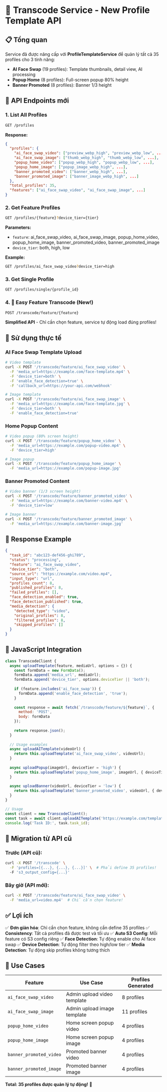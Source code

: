 # 🚀 Transcode Service - New Profile Template API

## 📋 **Tổng quan**

Service đã được nâng cấp với **ProfileTemplateService** để quản lý tất cả 35 profiles cho 3 tính năng:

- **AI Face Swap** (19 profiles): Template thumbnails, detail view, AI processing
- **Popup Home** (8 profiles): Full-screen popup 80% height
- **Banner Promoted** (8 profiles): Banner 1/3 height

## 🔧 **API Endpoints mới**

### **1. List All Profiles**
```bash
GET /profiles
```

**Response:**
```json
{
  "profiles": {
    "ai_face_swap_video": ["preview_webp_high", "preview_webp_low", ...],
    "ai_face_swap_image": ["thumb_webp_high", "thumb_webp_low", ...],
    "popup_home_video": ["popup_webp_high", "popup_webp_low", ...],
    "popup_home_image": ["popup_image_webp_high", ...],
    "banner_promoted_video": ["banner_webp_high", ...],
    "banner_promoted_image": ["banner_image_webp_high", ...]
  },
  "total_profiles": 35,
  "features": ["ai_face_swap_video", "ai_face_swap_image", ...]
}
```

### **2. Get Feature Profiles**
```bash
GET /profiles/{feature}?device_tier={tier}
```

**Parameters:**
- `feature`: ai_face_swap_video, ai_face_swap_image, popup_home_video, popup_home_image, banner_promoted_video, banner_promoted_image
- `device_tier`: both, high, low

**Example:**
```bash
GET /profiles/ai_face_swap_video?device_tier=high
```

### **3. Get Single Profile**
```bash
GET /profiles/single/{profile_id}
```

### **4. 🌟 Easy Feature Transcode (New!)**
```bash
POST /transcode/feature/{feature}
```

**Simplified API** - Chỉ cần chọn feature, service tự động load đúng profiles!

## 🎯 **Sử dụng thực tế**

### **AI Face Swap Template Upload**

```bash
# Video template
curl -X POST '/transcode/feature/ai_face_swap_video' \
  -F 'media_url=https://example.com/face-template.mp4' \
  -F 'device_tier=both' \
  -F 'enable_face_detection=true' \
  -F 'callback_url=https://your-api.com/webhook'

# Image template  
curl -X POST '/transcode/feature/ai_face_swap_image' \
  -F 'media_url=https://example.com/face-template.jpg' \
  -F 'device_tier=both' \
  -F 'enable_face_detection=true'
```

### **Home Popup Content**

```bash
# Video popup (80% screen height)
curl -X POST '/transcode/feature/popup_home_video' \
  -F 'media_url=https://example.com/popup-video.mp4' \
  -F 'device_tier=high'

# Image popup
curl -X POST '/transcode/feature/popup_home_image' \
  -F 'media_url=https://example.com/popup-image.jpg'
```

### **Banner Promoted Content**

```bash
# Video banner (1/3 screen height)
curl -X POST '/transcode/feature/banner_promoted_video' \
  -F 'media_url=https://example.com/banner-video.mp4' \
  -F 'device_tier=low'

# Image banner
curl -X POST '/transcode/feature/banner_promoted_image' \
  -F 'media_url=https://example.com/banner-image.jpg'
```

## 📱 **Response Example**

```json
{
  "task_id": "abc123-def456-ghi789",
  "status": "processing", 
  "feature": "ai_face_swap_video",
  "device_tier": "both",
  "source_url": "https://example.com/video.mp4",
  "input_type": "url",
  "profiles_count": 8,
  "published_profiles": 8,
  "failed_profiles": [],
  "face_detection_enabled": true,
  "face_detection_published": true,
  "media_detection": {
    "detected_type": "video",
    "original_profiles": 8,
    "filtered_profiles": 8,
    "skipped_profiles": []
  }
}
```

## 🎨 **JavaScript Integration**

```javascript
class TranscodeClient {
  async uploadTemplate(feature, mediaUrl, options = {}) {
    const formData = new FormData();
    formData.append('media_url', mediaUrl);
    formData.append('device_tier', options.deviceTier || 'both');
    
    if (feature.includes('ai_face_swap')) {
      formData.append('enable_face_detection', 'true');
    }
    
    const response = await fetch(`/transcode/feature/${feature}`, {
      method: 'POST',
      body: formData
    });
    
    return response.json();
  }
  
  // Usage examples
  async uploadAITemplate(videoUrl) {
    return this.uploadTemplate('ai_face_swap_video', videoUrl);
  }
  
  async uploadPopup(imageUrl, deviceTier = 'high') {
    return this.uploadTemplate('popup_home_image', imageUrl, { deviceTier });
  }
  
  async uploadBanner(videoUrl, deviceTier = 'low') {
    return this.uploadTemplate('banner_promoted_video', videoUrl, { deviceTier });
  }
}

// Usage
const client = new TranscodeClient();
const task = await client.uploadAITemplate('https://example.com/template.mp4');
console.log('Task ID:', task.task_id);
```

## 🔄 **Migration từ API cũ**

### **Trước (API cũ):**
```bash
curl -X POST '/transcode' \
  -F 'profiles=[{...}, {...}, {...}]' \  # Phải define 35 profiles!
  -F 's3_output_config={...}'
```

### **Bây giờ (API mới):**
```bash  
curl -X POST '/transcode/feature/ai_face_swap_video' \
  -F 'media_url=video.mp4'  # Chỉ cần chọn feature!
```

## ✅ **Lợi ích**

✅ **Đơn giản hóa**: Chỉ cần chọn feature, không cần define 35 profiles
✅ **Consistency**: Tất cả profiles đã được test và tối ưu
✅ **Auto S3 Config**: Mỗi feature có S3 config riêng
✅ **Face Detection**: Tự động enable cho AI face swap
✅ **Device Detection**: Tự động filter theo high/low tier
✅ **Media Detection**: Tự động skip profiles không tương thích

## 🎯 **Use Cases**

| Feature | Use Case | Profiles Generated |
|---------|----------|-------------------|
| `ai_face_swap_video` | Admin upload video template | 8 profiles |
| `ai_face_swap_image` | Admin upload image template | 11 profiles |
| `popup_home_video` | Home screen popup video | 4 profiles |
| `popup_home_image` | Home screen popup image | 4 profiles |
| `banner_promoted_video` | Promoted banner video | 4 profiles |
| `banner_promoted_image` | Promoted banner image | 4 profiles |

**Total: 35 profiles được quản lý tự động!** 🎉